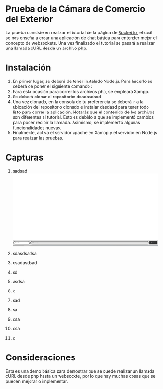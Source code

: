 # Prueba de la Cámara de Comercio del Exterior
La prueba consiste en realizar el tutorial de la página de [Socket.io](https://socket.io/get-started/chat), el cuál se nos enseña a crear una aplicación de chat básica para entender mejor el concepto de websockets. Una vez finalizado el tutorial se pasará a realizar una llamada cURL desde un archivo php.

# Instalación
1. En primer lugar, se deberá de tener instalado Node.js. Para hacerlo se deberá de poner el siguiente comando :
2. Para esta ocasión para correr los archivos php, se empleará Xampp.
3. Se deberá clonar el repositorio:
    dsadasdasd
5. Una vez clonado, en la consola de tu preferencia se deberá ir a la ubicación del repositorio clonado e instalar dasdasd para tener todo listo para correr la aplicación. Notarás que el contenido de los archivos son diferentes al tutorial. Esto es debido a qué se implementó cambios para poder recibir la llamada. Asimismo, se implementó algunas funcionalidades nuevas.
6. Finalmente, activa el servidor apache en Xampp y el servidor en Node.js para realizar las pruebas.

# Capturas
1. sadsad
   ![Captura de pantalla](screenshots/vistaChat.JPG)

3. sdasdsadsa
4. dsadasdsad
5. sd
6. asdsa
7. d
8. sad
9. sa
10. dsa
11. dsa
12. d

# Consideraciones
Esta es una demo básica para demostrar que se puede realizar un llamada cURL desde php hasta un websockte, por lo que hay muchas cosas que se pueden mejorar o implementar.
